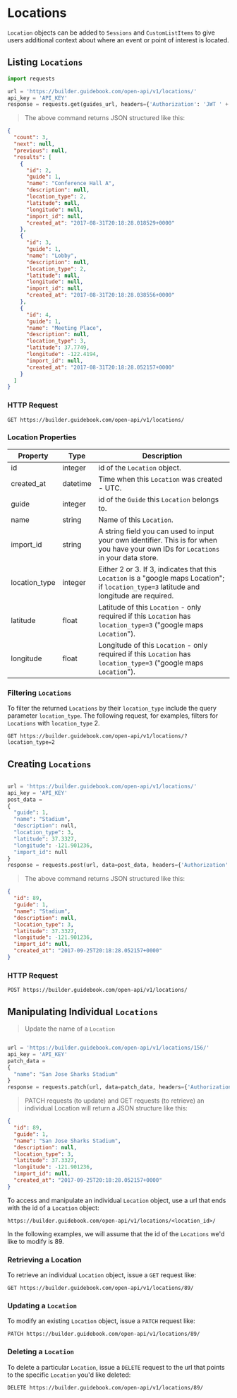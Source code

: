 # Locations

`Location` objects can be added to `Sessions` and `CustomListItems` to give users additional context about where an event or point of interest is located.

## Listing `Locations`


```python
import requests

url = 'https://builder.guidebook.com/open-api/v1/locations/'
api_key = 'API_KEY'
response = requests.get(guides_url, headers={'Authorization': 'JWT ' + api_key}).json()
```

> The above command returns JSON structured like this:

```json
{
  "count": 3,
  "next": null,
  "previous": null,
  "results": [
    {
      "id": 2,
      "guide": 1,
      "name": "Conference Hall A",
      "description": null,
      "location_type": 2,
      "latitude": null,
      "longitude": null,
      "import_id": null,
      "created_at": "2017-08-31T20:18:28.018529+0000"
    },
    {
      "id": 3,
      "guide": 1,
      "name": "Lobby",
      "description": null,
      "location_type": 2,
      "latitude": null,
      "longitude": null,
      "import_id": null,
      "created_at": "2017-08-31T20:18:28.038556+0000"
    },
    {
      "id": 4,
      "guide": 1,
      "name": "Meeting Place",
      "description": null,
      "location_type": 3,
      "latitude": 37.7749,
      "longitude": -122.4194,
      "import_id": null,
      "created_at": "2017-08-31T20:18:28.052157+0000"
    }
  ]
}
```


### HTTP Request

`GET https://builder.guidebook.com/open-api/v1/locations/`

### Location Properties

Property          | Type        | Description
---------         | --------    | --------
id                | integer     | id of the `Location` object.
created_at        | datetime    | Time when this `Location` was created - UTC.
guide             | integer     | id of the `Guide` this `Location` belongs to.
name              | string      | Name of this `Location`.
import_id         | string      | A string field you can used to input your own identifier. This is for when you have your own IDs for `Locations` in your data store.
location_type     | integer     | Either 2 or 3. If 3, indicates that this `Location` is a "google maps Location"; if `location_type=3` latitude and longitude are required.
latitude          | float       | Latitude of this `Location` - only required if this `Location` has `location_type=3` ("google maps `Location`").
longitude         | float       | Longitude of this `Location` - only required if this `Location` has `location_type=3` ("google maps `Location`").

### Filtering `Locations`

To filter the returned `Locations` by their `location_type` include the query parameter `location_type`. The following request, for examples, filters for `Locations` with `location_type` 2.

`GET https://builder.guidebook.com/open-api/v1/locations/?location_type=2`

## Creating `Locations`


```python

url = 'https://builder.guidebook.com/open-api/v1/locations/'
api_key = 'API_KEY'
post_data =
{
  "guide": 1,
  "name": "Stadium",
  "description": null,
  "location_type": 3,
  "latitude": 37.3327,
  "longitude": -121.901236,
  "import_id": null
}
response = requests.post(url, data=post_data, headers={'Authorization': 'JWT ' + api_key}).json()
```

> The above command returns JSON structured like this:

```json
{
  "id": 89,
  "guide": 1,
  "name": "Stadium",
  "description": null,
  "location_type": 3,
  "latitude": 37.3327,
  "longitude": -121.901236,
  "import_id": null,
  "created_at": "2017-09-25T20:18:28.052157+0000"
}
```


### HTTP Request

`POST https://builder.guidebook.com/open-api/v1/locations/`

## Manipulating Individual `Locations`


> Update the name of a `Location`

```python

url = 'https://builder.guidebook.com/open-api/v1/locations/156/'
api_key = 'API_KEY'
patch_data =
{
  "name": "San Jose Sharks Stadium"
}
response = requests.patch(url, data=patch_data, headers={'Authorization': 'JWT ' + api_key}).json()
```

> PATCH requests (to update) and GET requests (to retrieve) an individual Location will return a JSON structure like this:

```json
{
  "id": 89,
  "guide": 1,
  "name": "San Jose Sharks Stadium",
  "description": null,
  "location_type": 3,
  "latitude": 37.3327,
  "longitude": -121.901236,
  "import_id": null,
  "created_at": "2017-09-25T20:18:28.052157+0000"
}
```


To access and manipulate an individual `Location` object, use a url that ends with the id of a `Location` object:

`https://builder.guidebook.com/open-api/v1/locations/<location_id>/`

In the following examples, we will assume that the id of the `Locations` we'd like to modify is 89.

### Retrieving a Location

To retrieve an individual `Location` object, issue a `GET` request like:

`GET https://builder.guidebook.com/open-api/v1/locations/89/`

### Updating a `Location`

To modify an existing `Location` object, issue a `PATCH` request like:

`PATCH https://builder.guidebook.com/open-api/v1/locations/89/`

### Deleting a `Location`

To delete a particular `Location`, issue a `DELETE` request to the url that points to the specific `Location` you'd like deleted:

`DELETE https://builder.guidebook.com/open-api/v1/locations/89/`
